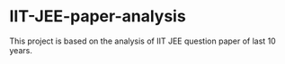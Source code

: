 # IIT-JEE-paper-analysis
This project is based on the analysis of IIT JEE question paper of last 10 years.
